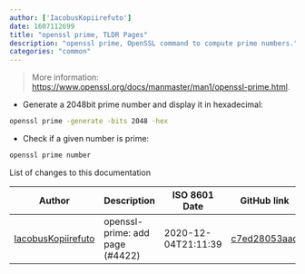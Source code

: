 ```yaml
---
author: ['IacobusKopiirefuto']
date: 1607112699
title: "openssl prime, TLDR Pages"
description: "openssl prime, OpenSSL command to compute prime numbers."
categories: "common"
---
```

> More information: <https://www.openssl.org/docs/manmaster/man1/openssl-prime.html>.

- Generate a 2048bit prime number and display it in hexadecimal:

```bash
openssl prime -generate -bits 2048 -hex
```

- Check if a given number is prime:

```bash
openssl prime number
```
List of changes to this documentation


Author | Description | ISO 8601 Date | GitHub link
------|-----|-----|-----
[IacobusKopiirefuto](mailto:71605946+IacobusKopiirefuto@users.noreply.github.com) | openssl-prime: add page (#4422) | 2020-12-04T21:11:39 | [c7ed28053aad](https://github.com/tldr-pages/tldr/commit/c7ed28053aad3cae4fe8dd4b1856a3dc50dc39b1)

